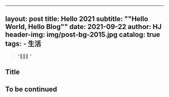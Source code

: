 
---
layout:     post
title:      Hello 2021
subtitle:    "\"Hello World, Hello Blog\""
date:       2021-09-22
author:     HJ
header-img: img/post-bg-2015.jpg
catalog: true
tags:
    - 生活
---

> “🙉🙉🙉 ”


## Title

To be continued
---



